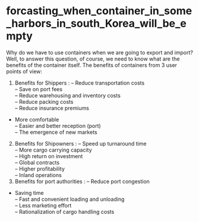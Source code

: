 # forcasting_when_container_in_some_harbors_in_south_Korea_will_be_empty
Why do we have to use containers when we are going to export and import? Well, to answer this question, of course, we need to know what are the benefits of the container itself. The benefits of containers from 3 user points of view:      
1.  Benefits for Shippers  :
– Reduce transportation costs  
– Save on port fees  
– Reduce warehousing and inventory costs  
– Reduce packing costs  
– Reduce insurance premiums  
-  More comfortable  
– Easier and better reception (port)  
– The emergence of new markets         
2. Benefits for Shipowners   :
– Speed ​​up turnaround time  
– More cargo carrying capacity  
– High return on investment  
– Global contracts     
– Higher profitability  
– Inland operations         
3. Benefits for port authorities :
– Reduce port congestion  
- Saving time  
– Fast and convenient loading and unloading  
– Less marketing effort  
– Rationalization of cargo handling costs
